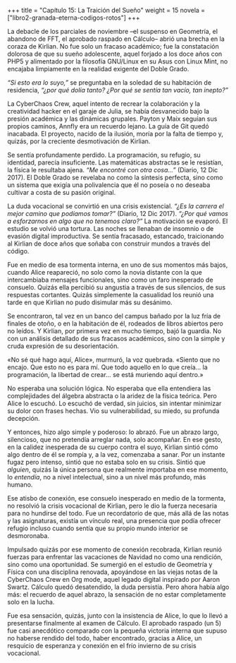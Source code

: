 +++
title = "Capítulo 15: La Traición del Sueño"
weight = 15
novela = ["libro2-granada-eterna-codigos-rotos"]
+++

La debacle de los parciales de noviembre –el suspenso en Geometría, el abandono de FFT, el aprobado raspado en Cálculo– abrió una brecha en la coraza de Kirlian. No fue solo un fracaso académico; fue la constatación dolorosa de que su sueño adolescente, aquel forjado a los doce años con PHP5 y alimentado por la filosofía GNU/Linux en su Asus con Linux Mint, no encajaba limpiamente en la realidad exigente del Doble Grado.

*“Si esto era lo suyo,”* se preguntaba en la soledad de su habitación de residencia, *“¿por qué dolía tanto? ¿Por qué se sentía tan vacío, tan inepto?”*

La CyberChaos Crew, aquel intento de recrear la colaboración y la creatividad hacker en el garaje de Julia, se había desvanecido bajo la presión académica y las dinámicas grupales. Payton y Maix seguían sus propios caminos, Annfly era un recuerdo lejano. La guía de Git quedó inacabada. El proyecto, nacido de la ilusión, moría por la falta de tiempo y, quizás, por la creciente desmotivación de Kirlian.

Se sentía profundamente perdido. La programación, su refugio, su identidad, parecía insuficiente. Las matemáticas abstractas se le resistían, la física le resultaba ajena. *“Me encontré con otra cosa...”* (Diario, 12 Dic 2017). El Doble Grado se revelaba no como la síntesis perfecta, sino como un sistema que exigía una polivalencia que él no poseía o no deseaba cultivar a costa de su pasión original.

La duda vocacional se convirtió en una crisis existencial. *“¿Es la carrera el mejor camino que podíamos tomar?”* (Diario, 12 Dic 2017). *“¿Por qué vamos a esforzarnos en algo que no tenemos claro?”* La motivación se evaporó. El estudio se volvió una tortura. Las noches se llenaban de insomnio o de evasión digital improductiva. Se sentía fracasado, estancado, traicionando al Kirlian de doce años que soñaba con construir mundos a través del código.

Fue en medio de esa tormenta interna, en uno de sus momentos más bajos, cuando Alice reapareció, no solo como la novia distante con la que intercambiaba mensajes funcionales, sino como un faro inesperado de consuelo. Quizás ella percibió su angustia a través de sus silencios, de sus respuestas cortantes. Quizás simplemente la casualidad los reunió una tarde en que Kirlian no pudo disimular más su desánimo.

Se encontraron, tal vez en un banco del campus bañado por la luz fría de finales de otoño, o en la habitación de él, rodeados de libros abiertos pero no leídos. Y Kirlian, por primera vez en mucho tiempo, bajó la guardia. No con un análisis detallado de sus fracasos académicos, sino con la simple y cruda expresión de su desorientación.

«No sé qué hago aquí, Alice», murmuró, la voz quebrada. «Siento que no encajo. Que esto no es para mí. Que todo aquello en lo que creía… la programación, la libertad de crear… se está muriendo aquí dentro.»

No esperaba una solución lógica. No esperaba que ella entendiera las complejidades del álgebra abstracta o la aridez de la física teórica. Pero Alice lo escuchó. Lo escuchó de verdad, sin juicios, sin intentar minimizar su dolor con frases hechas. Vio su vulnerabilidad, su miedo, su profunda decepción.

Y entonces, hizo algo simple y poderoso: lo abrazó. Fue un abrazo largo, silencioso, que no pretendía arreglar nada, solo acompañar. En ese gesto, en la calidez inesperada de su cuerpo contra el suyo, Kirlian sintió cómo algo dentro de él se rompía y, a la vez, comenzaba a sanar. Por un instante fugaz pero intenso, sintió que no estaba solo en su crisis. Sintió que *alguien*, quizás la única persona que realmente importaba en ese momento, lo *entendía*, no a nivel intelectual, sino a un nivel más profundo, más humano.

Ese atisbo de conexión, ese consuelo inesperado en medio de la tormenta, no resolvió la crisis vocacional de Kirlian, pero le dio la fuerza necesaria para no hundirse del todo. Fue un recordatorio de que, más allá de las notas y las asignaturas, existía un vínculo real, una presencia que podía ofrecer refugio incluso cuando sentía que su propio mundo interior se desmoronaba.

Impulsado quizás por ese momento de conexión recobrada, Kirlian reunió fuerzas para enfrentar las vacaciones de Navidad no como una rendición, sino como una oportunidad. Se sumergió en el estudio de Geometría y Física con una disciplina renovada, apoyándose en las viejas notas de la CyberChaos Crew en Org mode, aquel legado digital inspirado por Aaron Swartz. Cálculo quedó desatendido, la duda persistía. Pero ahora había algo más: el recuerdo de aquel abrazo, la sensación de no estar completamente solo en la lucha.

Fue esa sensación, quizás, junto con la insistencia de Alice, lo que lo llevó a presentarse finalmente al examen de Cálculo. El aprobado raspado (un 5) fue casi anecdótico comparado con la pequeña victoria interna que supuso no haberse rendido del todo, haber encontrado, gracias a Alice, un resquicio de esperanza y conexión en el frío invierno de su crisis vocacional.